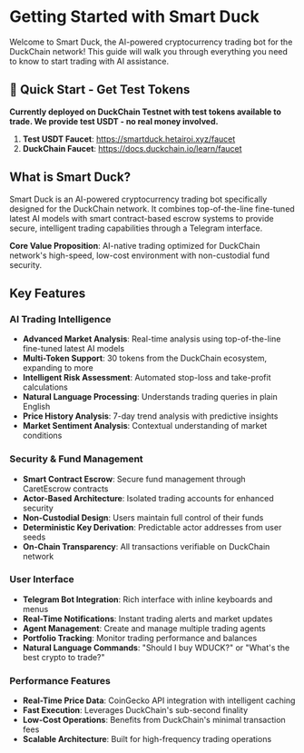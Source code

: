 # Getting Started with Smart Duck

Welcome to Smart Duck, the AI-powered cryptocurrency trading bot for the DuckChain network! This guide will walk you through everything you need to know to start trading with AI assistance.

## 🚀 Quick Start - Get Test Tokens

**Currently deployed on DuckChain Testnet with test tokens available to trade. We provide test USDT - no real money involved.**

1. **Test USDT Faucet**: https://smartduck.hetairoi.xyz/faucet
2. **DuckChain Faucet**: https://docs.duckchain.io/learn/faucet

## What is Smart Duck?

Smart Duck is an AI-powered cryptocurrency trading bot specifically designed for the DuckChain network. It combines top-of-the-line fine-tuned latest AI models with smart contract-based escrow systems to provide secure, intelligent trading capabilities through a Telegram interface.

**Core Value Proposition**: AI-native trading optimized for DuckChain network's high-speed, low-cost environment with non-custodial fund security.

## Key Features

### AI Trading Intelligence
- **Advanced Market Analysis**: Real-time analysis using top-of-the-line fine-tuned latest AI models
- **Multi-Token Support**: 30 tokens from the DuckChain ecosystem, expanding to more
- **Intelligent Risk Assessment**: Automated stop-loss and take-profit calculations
- **Natural Language Processing**: Understands trading queries in plain English
- **Price History Analysis**: 7-day trend analysis with predictive insights
- **Market Sentiment Analysis**: Contextual understanding of market conditions

### Security & Fund Management
- **Smart Contract Escrow**: Secure fund management through CaretEscrow contracts
- **Actor-Based Architecture**: Isolated trading accounts for enhanced security
- **Non-Custodial Design**: Users maintain full control of their funds
- **Deterministic Key Derivation**: Predictable actor addresses from user seeds
- **On-Chain Transparency**: All transactions verifiable on DuckChain network

### User Interface
- **Telegram Bot Integration**: Rich interface with inline keyboards and menus
- **Real-Time Notifications**: Instant trading alerts and market updates
- **Agent Management**: Create and manage multiple trading agents
- **Portfolio Tracking**: Monitor trading performance and balances
- **Natural Language Commands**: "Should I buy WDUCK?" or "What's the best crypto to trade?"

### Performance Features
- **Real-Time Price Data**: CoinGecko API integration with intelligent caching
- **Fast Execution**: Leverages DuckChain's sub-second finality
- **Low-Cost Operations**: Benefits from DuckChain's minimal transaction fees
- **Scalable Architecture**: Built for high-frequency trading operations
